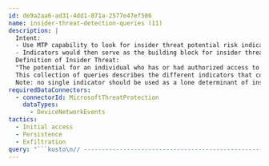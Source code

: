 ```yaml
---
id: de9a2aa6-ad31-4dd1-871a-2577e47ef586
name: insider-threat-detection-queries (11)
description: |
  Intent:
  - Use MTP capability to look for insider threat potential risk indicators
  - Indicators would then serve as the building block for insider threat risk modeling in subsequent tools
  Definition of Insider Threat:
  "The potential for an individual who has or had authorized access to an organization's assets to use their access, either maliciously or unintentionally, to act in a way that could negatively affect the organization."
  This collection of queries describes the different indicators that could be used to model and look for patterns suggesting an increased risk of an individual becoming a potential insider threat.
  Note: no single indicator should be used as a lone determinant of insider threat activity, but should be part of an overall program to understand the increased risk to your organization's critical assets. This in turn is used to feed an investigation by a formal insider threat program to look at the context associated with the whole person to understand the implication of a set of indicators.
requiredDataConnectors:
  - connectorId: MicrosoftThreatProtection
    dataTypes:
      - DeviceNetworkEvents
tactics:
  - Initial access
  - Persistence
  - Exfiltration
query: "```kusto\n// --------------------------------------------------------------------------------------------------------------------------- //\n//\n//SSH Connection from untrusted Subnet\n//\n//Look for SSH connections *not* initiated from the \"Management\" subnet \nlet subnet = \"xx.xx.xx.0\"; // Adjust for your \"Trusted\" or \"Management\" subnet\nDeviceNetworkEvents \n| where RemotePort == 22 and LocalIP !contains (subnet)\n```"
---
```


